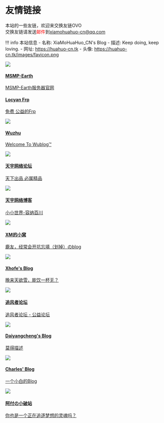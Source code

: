 # 友情链接

本站的一些友链，欢迎来交换友链OVO  
交换友链请发送<font color="red">邮件</font>到<a href="mailto:xiamohuahuo-cn@qq.com">xiamohuahuo-cn@qq.com</a>  

!!! info 本站信息
    - 名称: XiaMoHuaHuo_CN's Blog
    - 描述: Keep doing, keep loving.
    - 网址: https://huahuo-cn.tk
    - 头像: https://huahuo-cn.tk/images/favicon.png
    
<div class="friends">
    <img src="https://media-fs.huahuo-cn.tk/api/raw/?path=/flicon/%5BThumb%5D640735631011-db749195-72fc-3cc1-8957-001348289fa0.jpg">
    <div class="dv2">
        <a href="http://www.mspx.tk/">
            <h4>MSMP-Earth</h4>
            <p>MSMP-Earth服务器官网</p>
        </a>
    </div>
</div>

<div class="friends">
    <!--<img src="https://q2.qlogo.cn/headimg_dl?dst_uin=395667235&spec=640">-->
    <div class="dv2">
        <a href="https://locyanfrp.cn/">
            <h4>Locyan Frp</h4>
            <p>免费 公益的Frp</p>
        </a>
    </div>
</div>

<div class="friends">
    <img src="https://file.wuzhuoyiblog404.cf/d/Pan/psc.png?sign=rf0o71urbZpz8Ly-HWKEloVEE7q_1fu1rqoMaiVUG-o=:0">
    <div class="dv2">
        <a href="https://wuzhuoyiblog404.cf/">
            <h4>Wuzhu</h4>
            <p>Welcome To Wublog™</p>
        </a>
    </div>
</div>

<div class="friends">
    <img src="https://i0.wp.com/hk47.cc/wp-content/uploads/2021/11/%E6%88%91%E7%9A%84%E5%A4%B4%E5%83%8F.jpg">
    <div class="dv2">
        <a href="https://www.txnb.vip/">
            <h4>天宇网络论坛</h4>
            <p>天下出品 必属精品</p>
        </a>
    </div>
</div>

<div class="friends">
    <img src="https://i0.wp.com/hk47.cc/wp-content/uploads/2021/11/%E6%88%91%E7%9A%84%E5%A4%B4%E5%83%8F.jpg">
    <div class="dv2">
        <a href="https://hk47.cc/">
            <h4>天宇网络博客</h4>
            <p>小小世界-容纳百川</p>
        </a>
    </div>
</div>

<div class="friends">
    <img src="https://i0.wp.com/cravatar.cn/avatar/c56b6f5018fec0dfe27cf32f7324c5b4?s=400">
    <div class="dv2">
        <a href="https://kanokano.cn/">
            <h4>XM的小窝</h4>
            <p>鹿友，经常会开坑忘填（划掉）のblog</p>
        </a>
    </div>
</div>

<div class="friends">
    <img src="https://i0.wp.com/nn.ci/images/avatar.png">
    <div class="dv2">
        <a href="https://nn.ci/">
            <h4>Xhofe's Blog</h4>
            <p>晚来天欲雪，能饮一杯无？</p>
        </a>
    </div>
</div>

<div class="friends">
    <img src="https://bbs.windmc.top/view/img/favicon.ico">
    <div class="dv2">
        <a href="https://bbs.windmc.top/">
            <h4>追风者论坛</h4>
            <p>追风者论坛 - 公益论坛</p>
        </a>
    </div>
</div>
<!--
<div class="friends">
    <img src="https://i0.wp.com/suifeng.world/wp-content/uploads/2022/12/QQ%E5%9B%BE%E7%89%8720221223101322.jpg">
    <div class="dv2">
        <a href="https://suifeng.world/">
            <h4>随风-随笔</h4>
            <p>Little_H</p>
        </a>
    </div>
</div>
-->

<div class="friends">
    <img src="https://i0.wp.com/cravatar.cn/avatar/5417982dfeabcb9a22bfc582c88a4759?s=640">
    <div class="dv2">
        <a href="https://www.daiyangcheng.cn/">
            <h4>Daiyangcheng's Blog</h4>
            <p>莫得描述</p>
        </a>
    </div>
</div>

<div class="friends">
    <img src="https://i0.wp.com/img-2.shanrenyi.top/i/2022/07/11/62cbd8d6468e5.png">
    <div class="dv2">
        <a href="https://shanrenyi.top/">
            <h4>Charles' Blog</h4>
            <p>一个小白的Blog</p>
        </a>
    </div>
</div>

<div class="friends">
    <img src="https://i0.wp.com/afqaq.com/wp-content/uploads/2021/10/CTXLNIED9S_1OVJN3XK.jpg">
    <div class="dv2">
        <a href="https://afqaq.com/">
            <h4>阿付の小破站</h4>
            <p>你也是一个正在追逐梦想的灵魂吗？</p>
        </a>
    </div>
</div>
